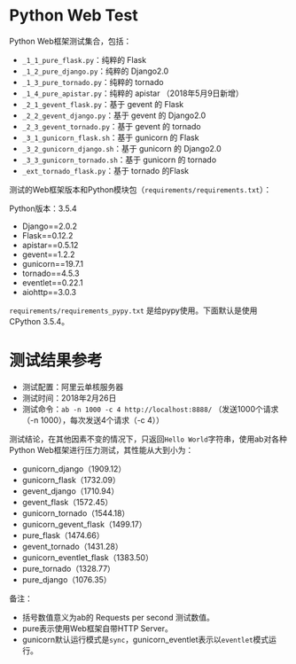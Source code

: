 # Python Web Test

Python Web框架测试集合，包括：

- `_1_1_pure_flask.py`：纯粹的 Flask
- `_1_2_pure_django.py`：纯粹的 Django2.0
- `_1_3_pure_tornado.py`：纯粹的 tornado
- `_1_4_pure_apistar.py`：纯粹的 apistar （2018年5月9日新增）
- `_2_1_gevent_flask.py`：基于 gevent 的 Flask
- `_2_2_gevent_django.py`：基于 gevent 的 Django2.0
- `_2_3_gevent_tornado.py`：基于 gevent 的 tornado
- `_3_1_gunicorn_flask.sh`：基于 gunicorn 的 Flask
- `_3_2_gunicorn_django.sh`：基于 gunicorn 的 Django2.0
- `_3_3_gunicorn_tornado.sh`：基于 gunicorn 的 tornado
- `_ext_tornado_flask.py`：基于 tornado 的Flask

测试的Web框架版本和Python模块包（`requirements/requirements.txt`）：

Python版本：3.5.4

- Django==2.0.2
- Flask==0.12.2
- apistar==0.5.12
- gevent==1.2.2
- gunicorn==19.7.1
- tornado==4.5.3
- eventlet==0.22.1
- aiohttp==3.0.3

`requirements/requirements_pypy.txt` 是给pypy使用。下面默认是使用CPython 3.5.4。

# 测试结果参考

- 测试配置：阿里云单核服务器
- 测试时间：2018年2月26日
- 测试命令：`ab -n 1000 -c 4 http://localhost:8888/` （发送1000个请求（-n 1000），每次发送4个请求（-c 4））

测试结论，在其他因素不变的情况下，只返回`Hello World`字符串，使用ab对各种Python Web框架进行压力测试，其性能从大到小为：

- gunicorn_django（1909.12）
- gunicorn_flask（1732.09）
- gevent_django（1710.94）
- gevent_flask（1572.45）
- gunicorn_tornado（1544.18）
- gunicorn_gevent_flask（1499.17）
- pure_flask（1474.66）
- gevent_tornado（1431.28）
- gunicorn_eventlet_flask（1383.50）
- pure_tornado（1328.77）
- pure_django（1076.35）

备注：

- 括号数值意义为ab的 Requests per second 测试数值。
- pure表示使用Web框架自带HTTP Server。
- gunicorn默认运行模式是`sync`，gunicorn_eventlet表示以`eventlet`模式运行。

